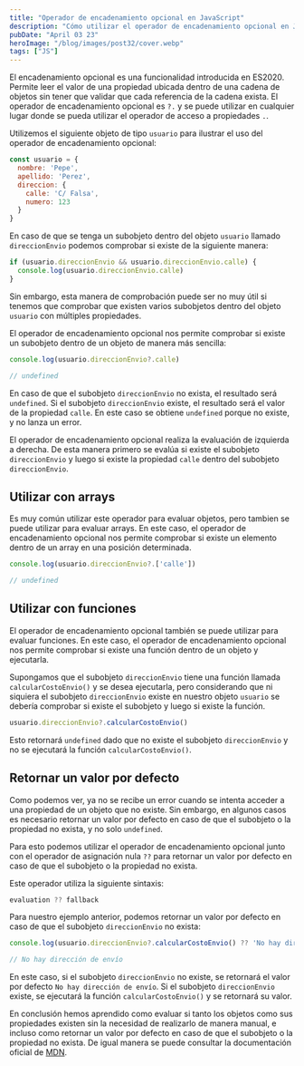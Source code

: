 ```yaml
---
title: "Operador de encadenamiento opcional en JavaScript"
description: "Cómo utilizar el operador de encadenamiento opcional en JavaScript"
pubDate: "April 03 23"
heroImage: "/blog/images/post32/cover.webp"
tags: ["JS"]
---
```


El encadenamiento opcional es una funcionalidad introducida en ES2020. Permite leer el valor de una propiedad ubicada dentro de una cadena de objetos sin tener que validar que cada referencia de la cadena exista. El operador de encadenamiento opcional es `?.` y se puede utilizar en cualquier lugar donde se pueda utilizar el operador de acceso a propiedades `.`.

Utilizemos el siguiente objeto de tipo `usuario` para ilustrar el uso del operador de encadenamiento opcional:

```js
const usuario = {
  nombre: 'Pepe',
  apellido: 'Perez',
  direccion: {
    calle: 'C/ Falsa',
    numero: 123
  }
}
```

En caso de que se tenga un subobjeto dentro del objeto `usuario` llamado `direccionEnvio` podemos comprobar si existe de la siguiente manera:

```js
if (usuario.direccionEnvio && usuario.direccionEnvio.calle) {
  console.log(usuario.direccionEnvio.calle)
}
```

Sin embargo, esta manera de comprobación puede ser no muy útil si tenemos que comprobar que existen varios subobjetos dentro del objeto `usuario` con múltiples propiedades.

El operador de encadenamiento opcional nos permite comprobar si existe un subobjeto dentro de un objeto de manera más sencilla:

```js
console.log(usuario.direccionEnvio?.calle)

// undefined
```

En caso de que el subobjeto `direccionEnvio` no exista, el resultado será `undefined`. Si el subobjeto `direccionEnvio` existe, el resultado será el valor de la propiedad `calle`. En este caso se obtiene `undefined` porque no existe, y no lanza un error.

El operador de encadenamiento opcional realiza la evaluación de izquierda a derecha. De esta manera primero se evalúa si existe el subobjeto `direccionEnvio` y luego si existe la propiedad `calle` dentro del subobjeto `direccionEnvio`.

## Utilizar con arrays

Es muy común utilizar este operador para evaluar objetos, pero tambien se puede utilizar para evaluar arrays. En este caso, el operador de encadenamiento opcional nos permite comprobar si existe un elemento dentro de un array en una posición determinada.

```js
console.log(usuario.direccionEnvio?.['calle'])

// undefined
```

## Utilizar con funciones

El operador de encadenamiento opcional también se puede utilizar para evaluar funciones. En este caso, el operador de encadenamiento opcional nos permite comprobar si existe una función dentro de un objeto y ejecutarla.

Supongamos que el subobjeto `direccionEnvio` tiene una función llamada `calcularCostoEnvio()` y se desea ejecutarla, pero considerando que ni siquiera el subobjeto `direccionEnvio` existe en nuestro objeto `usuario` se debería comprobar si existe el subobjeto y luego si existe la función.

```js
usuario.direccionEnvio?.calcularCostoEnvio()
```

Esto retornará `undefined` dado que no existe el subobjeto `direccionEnvio` y no se ejecutará la función `calcularCostoEnvio()`.

## Retornar un valor por defecto

Como podemos ver, ya no se recibe un error cuando se intenta acceder a una propiedad de un objeto que no existe. Sin embargo, en algunos casos es necesario retornar un valor por defecto en caso de que el subobjeto o la propiedad no exista, y no solo `undefined`.

Para esto podemos utilizar el operador de encadenamiento opcional junto con el operador de asignación nula `??` para retornar un valor por defecto en caso de que el subobjeto o la propiedad no exista.

Este operador utiliza la siguiente sintaxis:

```js
evaluation ?? fallback
```

Para nuestro ejemplo anterior, podemos retornar un valor por defecto en caso de que el subobjeto `direccionEnvio` no exista:

```js
console.log(usuario.direccionEnvio?.calcularCostoEnvio() ?? 'No hay dirección de envío')

// No hay dirección de envío
```

En este caso, si el subobjeto `direccionEnvio` no existe, se retornará el valor por defecto `No hay dirección de envío`. Si el subobjeto `direccionEnvio` existe, se ejecutará la función `calcularCostoEnvio()` y se retornará su valor.

En conclusión hemos aprendido como evaluar si tanto los objetos como sus propiedades existen sin la necesidad de realizarlo de manera manual, e incluso como retornar un valor por defecto en caso de que el subobjeto o la propiedad no exista. De igual manera se puede consultar la documentación oficial de [MDN](https://developer.mozilla.org/es/docs/Web/JavaScript/Reference/Operators/Optional_chaining).
